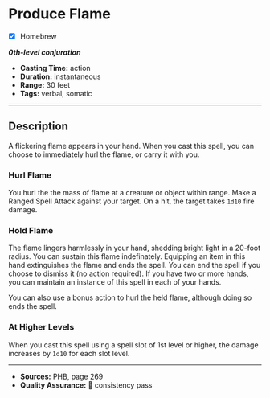 # Produce Flame
- [x] Homebrew

***0th-level conjuration***
- **Casting Time:** action
- **Duration:** instantaneous
- **Range:** 30 feet
- **Tags:** verbal, somatic

---

## Description
A flickering flame appears in your hand.
When you cast this spell, you can choose to immediately hurl the flame, or carry it with you.

### Hurl Flame
You hurl the the mass of flame at a creature or object within range.
Make a Ranged Spell Attack against your target.
On a hit, the target takes `1d10` fire damage.

### Hold Flame
The flame lingers harmlessly in your hand, shedding bright light in a 20-foot radius.
You can sustain this flame indefinately.
Equipping an item in this hand extinguishes the flame and ends the spell.
You can end the spell if you choose to dismiss it (no action required).
If you have two or more hands, you can maintain an instance of this spell in each of your hands.

You can also use a bonus action to hurl the held flame, although doing so ends the spell.

### At Higher Levels
When you cast this spell using a spell slot of 1st level or higher, the damage increases by `1d10` for each slot level.

---

- **Sources:** PHB, page 269
- **Quality Assurance:** :star2: consistency pass
